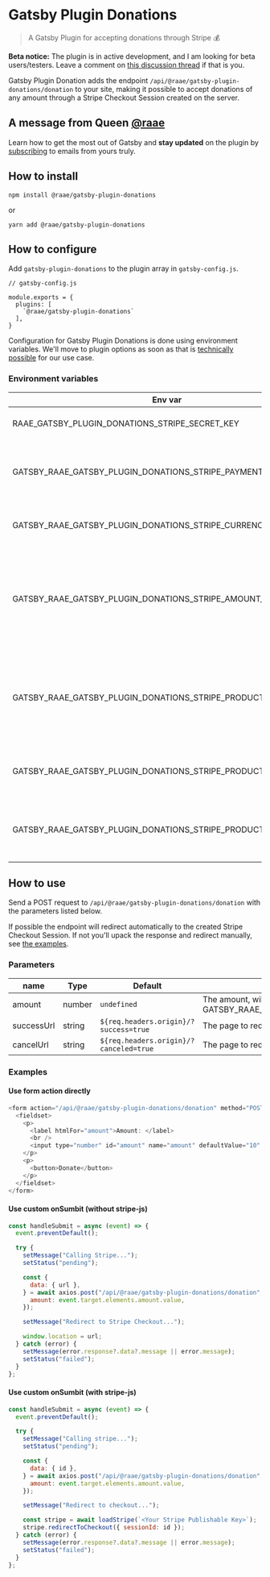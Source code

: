 # Gatsby Plugin Donations

> A Gatsby Plugin for accepting donations through Stripe 💰

**Beta notice:** The plugin is in active development, and I am looking for beta users/testers. Leave a comment on [this discussion thread](https://github.com/queen-raae/gatsby-plugin-donations/discussions/10) if that is you.

Gatsby Plugin Donation adds the endpoint `/api/@raae/gatsby-plugin-donations/donation` to your site, making it possible to accept donations of any amount through a Stripe Checkout Session created on the server.

## A message from Queen [@raae](https://twitter.com/raae)

Learn how to get the most out of Gatsby and **stay updated** on the plugin by [subscribing](https://queen.raae.codes/emails/?utm_source=readme&utm_campaign=plugin-donations) to emails from yours truly.

## How to install

`npm install @raae/gatsby-plugin-donations`

or

`yarn add @raae/gatsby-plugin-donations`

## How to configure

Add `gatsby-plugin-donations` to the plugin array in `gatsby-config.js`.

```
// gatsby-config.js

module.exports = {
  plugins: [
    `@raae/gatsby-plugin-donations`
  ],
}
```

Configuration for Gatsby Plugin Donations is done using environment variables. We'll move to plugin options as soon as that is [technically possible](https://github.com/gatsbyjs/gatsby/discussions/34047) for our use case.

### Environment variables

| Env var                                                        | Type   | Default      | Description                                                                                                                                              |
| -------------------------------------------------------------- | ------ | ------------ | -------------------------------------------------------------------------------------------------------------------------------------------------------- |
| RAAE_GATSBY_PLUGIN_DONATIONS_STRIPE_SECRET_KEY                 | string | `undefined`  | **[required]** Your Stripe Secret Key                                                                                                                    |
| GATSBY_RAAE_GATSBY_PLUGIN_DONATIONS_STRIPE_PAYMENT_METHODS     | string | `"card"`     | Comma seperated list of [Stripe Payment Method Types](https://stripe.com/docs/api/checkout/sessions/create#create_checkout_session-payment_method_types) |
| GATSBY_RAAE_GATSBY_PLUGIN_DONATIONS_STRIPE_CURRENCY            | string | `"USD"`      | The currency of the donations                                                                                                                            |
| GATSBY_RAAE_GATSBY_PLUGIN_DONATIONS_STRIPE_AMOUNT_MULTIPLIER   | number | `100`        | If your input us in USD, then the multiplier should be 100 to get to cents; the accepted Stripe unit.                                                    |
| GATSBY_RAAE_GATSBY_PLUGIN_DONATIONS_STRIPE_PRODUCT_ID          | string | `undefined`  | The id of the product to tie the donation to, will also be the content of the checkout page                                                              |
| GATSBY_RAAE_GATSBY_PLUGIN_DONATIONS_STRIPE_PRODUCT_NAME        | string | `"Donation"` | If no product, this will be the product name used                                                                                                        |
| GATSBY_RAAE_GATSBY_PLUGIN_DONATIONS_STRIPE_PRODUCT_DESCRIPTION | string | `undefined`  | If no product, this will be the product description used                                                                                                 |

## How to use

Send a POST request to `/api/@raae/gatsby-plugin-donations/donation` with the parameters listed below.

If possible the endpoint will redirect automatically to the created Stripe Checkout Session. If not you'll upack the response and redirect manually, see [the examples](#examples).

### Parameters

| name       | Type   | Default                                | Description                                                                                      |
| ---------- | ------ | -------------------------------------- | ------------------------------------------------------------------------------------------------ |
| amount     | number | `undefined`                            | The amount, will be multiplied with GATSBY_RAAE_GATSBY_PLUGIN_DONATIONS_STRIPE_AMOUNT_MULTIPLIER |
| successUrl | string | `${req.headers.origin}/?success=true`  | The page to redirect to after the donation succeeds                                              |
| cancelUrl  | string | `${req.headers.origin}/?canceled=true` | The page to redirect to if the donation is cancelled                                             |

### Examples

#### Use form action directly

```js
<form action="/api/@raae/gatsby-plugin-donations/donation" method="POST">
  <fieldset>
    <p>
      <label htmlFor="amount">Amount: </label>
      <br />
      <input type="number" id="amount" name="amount" defaultValue="10" />
    </p>
    <p>
      <button>Donate</button>
    </p>
  </fieldset>
</form>
```

#### Use custom onSumbit (without stripe-js)

```js
const handleSubmit = async (event) => {
  event.preventDefault();

  try {
    setMessage("Calling Stripe...");
    setStatus("pending");

    const {
      data: { url },
    } = await axios.post("/api/@raae/gatsby-plugin-donations/donation", {
      amount: event.target.elements.amount.value,
    });

    setMessage("Redirect to Stripe Checkout...");

    window.location = url;
  } catch (error) {
    setMessage(error.response?.data?.message || error.message);
    setStatus("failed");
  }
};
```

#### Use custom onSumbit (with stripe-js)

```js
const handleSubmit = async (event) => {
  event.preventDefault();

  try {
    setMessage("Calling stripe...");
    setStatus("pending");

    const {
      data: { id },
    } = await axios.post("/api/@raae/gatsby-plugin-donations/donation", {
      amount: event.target.elements.amount.value,
    });

    setMessage("Redirect to checkout...");

    const stripe = await loadStripe(`<Your Stripe Publishable Key>`);
    stripe.redirectToCheckout({ sessionId: id });
  } catch (error) {
    setMessage(error.response?.data?.message || error.message);
    setStatus("failed");
  }
};
```
